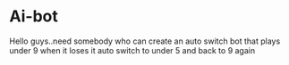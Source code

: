 # Ai-bot
Hello guys..need somebody who can create an auto switch bot that plays under 9 when it loses it auto switch to under 5 and back to 9 again
